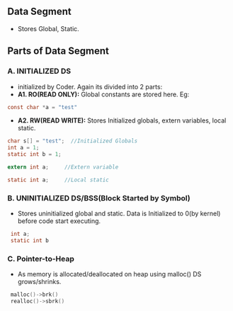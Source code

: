## Data Segment
- Stores Global, Static. 

## Parts of Data Segment
### A. INITIALIZED DS
- initialized by Coder.  Again its divided into 2 parts:
- **A1. RO(READ ONLY):** Global constants are stored here. Eg: 
```c
const char *a = "test"
```
- **A2. RW(READ WRITE):** Stores Initialized globals, extern variables, local static.
```c
char s[] = "test";  //Initialized Globals
int a = 1;        
static int b = 1;

extern int a;     //Extern variable

static int a;     //Local static
```

### B. UNINITIALIZED DS/BSS(Block Started by Symbol) 
- Stores uninitialized global and static. Data is Initialized to 0(by kernel) before code start executing.
```c
 int a;        
 static int b
```

### C. Pointer-to-Heap 
- As memory is allocated/deallocated on heap using malloc() DS grows/shrinks. 
```c
 malloc()->brk()        
 realloc()->sbrk()
``` 
